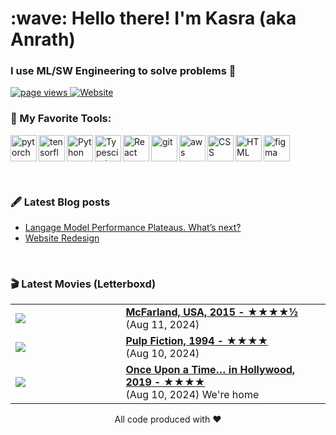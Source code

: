 <h1 align="left" id="macropower-title">:wave: Hello there! I'm Kasra (aka Anrath)</h1>
<h3 align="left">I use ML/SW Engineering to solve problems 🫠</h3>

<p align="left">
  <a href="https://github.com/anrath/anrath">
    <img src="https://komarev.com/ghpvc/?username=anrath" alt="page views" />
  </a>
  <a href="https://kasralekan.com">
    <img alt="Website" src="https://img.shields.io/website?url=https%3A%2F%2Fkasralekan.com">
  </a>
</p>

### 🔨 My Favorite Tools:
<a href="https://pytorch.org/" target="_blank"> <img align="left" src="https://raw.githubusercontent.com/anrath/README_icons/main/language_and_tools/square/pytorch/pytorch.svg" alt="pytorch" height="42px"/> </a> 
<a href="https://www.tensorflow.org" target="_blank"> <img align="left" src="https://raw.githubusercontent.com/anrath/README_icons/main/language_and_tools/square/tensorflow/tensorflow.svg" alt="tensorflow" height="42px"/> </a> 
<a href="https://www.python.org" target="_blank"><img align="left" alt="Python" height ="42px" src="https://raw.githubusercontent.com/anrath/README_icons/main/language_and_tools/square/python/python.svg"></a>
<a href="https://www.typescriptlang.org/" target="_blank"><img align="left" alt="Typescirpt" height ="42px" src="https://raw.githubusercontent.com/anrath/README_icons/main/language_and_tools/square/typescript/typescript.svg"></a>
<a href="https://reactjs.org/" target="_blank"> <img align="left" alt="React" height ="42px" src="https://raw.githubusercontent.com/anrath/README_icons/main/language_and_tools/square/react/react.svg"></a>
<a href="https://git-scm.com/" target="_blank"> <img src="https://raw.githubusercontent.com/anrath/README_icons/main/language_and_tools/square/git-scm/git-scm.svg" align="left" alt="git" height='42px'/> </a>
<a href="https://aws.amazon.com/" target="_blank"> <img src="https://raw.githubusercontent.com/anrath/README_icons/main/language_and_tools/square/aws/aws.svg" align="left" alt="aws" height='42px'/> </a>
<a href="https://developer.mozilla.org/en-US/docs/Web/CSS" target="_blank"> <img src="https://raw.githubusercontent.com/anrath/README_icons/main/language_and_tools/square/css/css.svg" align="left" alt="CSS" height='42px'/> </a>
<a href="https://developer.mozilla.org/en-US/docs/Web/HTML" target="_blank"> <img src="https://raw.githubusercontent.com/anrath/README_icons/main/language_and_tools/square/html/html.svg" align="left" alt="HTML" height='42px'/> </a>
<a href="https://www.figma.com/" target="_blank"> <img src="https://raw.githubusercontent.com/anrath/README_icons/main/language_and_tools/square/figma/figma.svg" alt="figma" height='42px'/> </a>

<br />

### 🖋️ Latest Blog posts
<!-- BLOG-POST-LIST:START -->
- [Langage Model Performance Plateaus. What’s next?](https://blog.kasralekan.com/ideas/lm-performance-plateau/)
- [Website Redesign](https://blog.kasralekan.com/ideas/website-revamp/)
<!-- BLOG-POST-LIST:END -->

<br />

### 🎬 Latest Movies (Letterboxd)
<table>
  <colgroup>
    <col style="width: 35%">
    <col style="width: 65%">
  </colgroup>
  <tbody>
  <!-- MOVIE-LIST:START --><tr>
  <td><a href="https://letterboxd.com/film/mcfarland-usa/" target="_blank"><img src="https://a.ltrbxd.com/resized/film-poster/1/6/0/5/3/3/160533-mcfarland-usa-0-600-0-900-crop.jpg?v=b60705c9c2"></a></td>
  <td><a href="https://letterboxd.com/film/mcfarland-usa/" target="_blank"><strong>McFarland, USA, 2015 - ★★★★½</strong></a><br/>
  (Aug 11, 2024) </td>
</tr><tr>
  <td><a href="https://letterboxd.com/film/pulp-fiction/" target="_blank"><img src="https://a.ltrbxd.com/resized/film-poster/5/1/4/4/4/51444-pulp-fiction-0-600-0-900-crop.jpg?v=dee19a8077"></a></td>
  <td><a href="https://letterboxd.com/film/pulp-fiction/" target="_blank"><strong>Pulp Fiction, 1994 - ★★★★</strong></a><br/>
  (Aug 10, 2024) </td>
</tr><tr>
  <td><a href="https://letterboxd.com/film/once-upon-a-time-in-hollywood/1/" target="_blank"><img src="https://a.ltrbxd.com/resized/film-poster/3/9/7/8/5/9/397859-once-upon-a-time-in-hollywood-0-600-0-900-crop.jpg?v=f3e8612854"></a></td>
  <td><a href="https://letterboxd.com/film/once-upon-a-time-in-hollywood/1/" target="_blank"><strong>Once Upon a Time… in Hollywood, 2019 - ★★★★</strong></a><br/>
  (Aug 10, 2024) We&#39;re home</td>
</tr><!-- MOVIE-LIST:END -->
  </tbody>
</table>


<div align="center">
All code produced with ❤️ 
</div>
